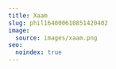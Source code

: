 ```yaml
---
title: Xaam
slug: phil164000610851420402
image:
  source: images/xaam.png
seo:
  noindex: true
---
```


